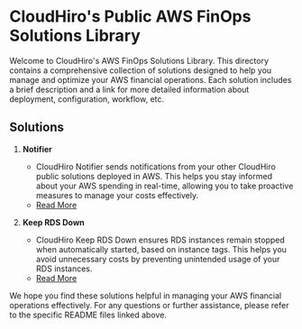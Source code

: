 # CloudHiro's Public AWS FinOps Solutions Library

Welcome to CloudHiro's AWS FinOps Solutions Library. 
This directory contains a comprehensive collection of solutions designed to help you manage and optimize your AWS financial operations. Each solution includes a brief description and a link for more detailed information about deployment, configuration, workflow, etc.


## Solutions

1. **Notifier**
    - CloudHiro Notifier sends notifications from your other CloudHiro public solutions deployed in AWS. This helps you stay informed about your AWS spending in real-time, allowing you to take proactive measures to manage your costs effectively.
    - [Read More](./Notifier/README.md)

2. **Keep RDS Down**
    - CloudHiro Keep RDS Down ensures RDS instances remain stopped when automatically started, based on instance tags. This helps you avoid unnecessary costs by preventing unintended usage of your RDS instances.
    - [Read More](./KeepRDSDown/README.md)



We hope you find these solutions helpful in managing your AWS financial operations effectively. For any questions or further assistance, please refer to the specific README files linked above.